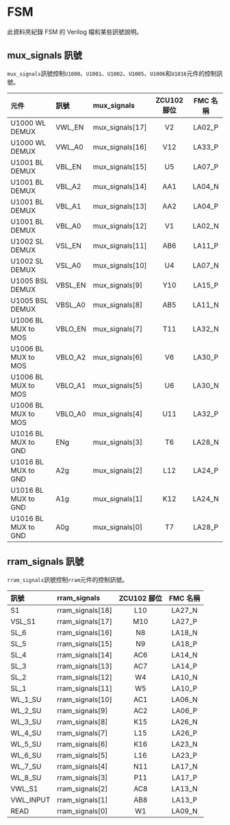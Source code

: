 # FSM  
此資料夾紀錄 FSM 的 Verilog 檔和某些訊號說明。  
  
## mux_signals 訊號  
`mux_signals`訊號控制`U1000`、`U1001`、`U1002`、`U1005`、`U1006`和`U1016`元件的控制訊號。  
  
|元件|訊號|mux_signals|ZCU102 腳位|FMC 名稱|
|:---|:---|:---|:--:|:--:|
|U1000 WL DEMUX|VWL_EN|mux_signals[17]|V2|LA02_P|
|U1000 WL DEMUX|VWL_A0|mux_signals[16]|V12|LA33_P|
|U1001 BL DEMUX|VBL_EN|mux_signals[15]|U5|LA07_P|
|U1001 BL DEMUX|VBL_A2|mux_signals[14]|AA1|LA04_N|
|U1001 BL DEMUX|VBL_A1|mux_signals[13]|AA2|LA04_P|
|U1001 BL DEMUX|VBL_A0|mux_signals[12]|V1|LA02_N|
|U1002 SL DEMUX|VSL_EN|mux_signals[11]|AB6|LA11_P|
|U1002 SL DEMUX|VSL_A0|mux_signals[10]|U4|LA07_N|
|U1005 BSL DEMUX|VBSL_EN|mux_signals[9]|Y10|LA15_P|
|U1005 BSL DEMUX|VBSL_A0|mux_signals[8]|AB5|LA11_N|
|U1006 BL MUX to MOS|VBLO_EN|mux_signals[7]|T11|LA32_N|
|U1006 BL MUX to MOS|VBLO_A2|mux_signals[6]|V6|LA30_P|
|U1006 BL MUX to MOS|VBLO_A1|mux_signals[5]|U6|LA30_N|
|U1006 BL MUX to MOS|VBLO_A0|mux_signals[4]|U11|LA32_P|
|U1016 BL MUX to GND|ENg|mux_signals[3]|T6|LA28_N|
|U1016 BL MUX to GND|A2g|mux_signals[2]|L12|LA24_P|
|U1016 BL MUX to GND|A1g|mux_signals[1]|K12|LA24_N|
|U1016 BL MUX to GND|A0g|mux_signals[0]|T7|LA28_P|
  
## rram_signals 訊號  
`rram_signals`訊號控制`rram`元件的控制訊號。  
  
|訊號|rram_signals|ZCU102 腳位|FMC 名稱|
|:---|:---|:--:|:--:|
|S1|rram_signals[18]|L10|LA27_N|
|VSL_S1|rram_signals[17]|M10|LA27_P|
|SL_6|rram_signals[16]|N8|LA18_N|
|SL_5|rram_signals[15]|N9|LA18_P|
|SL_4|rram_signals[14]|AC6|LA14_N|
|SL_3|rram_signals[13]|AC7|LA14_P|
|SL_2|rram_signals[12]|W4|LA10_N|
|SL_1|rram_signals[11]|W5|LA10_P|
|WL_1_SU|rram_signals[10]|AC1|LA06_N|
|WL_2_SU|rram_signals[9]|AC2|LA06_P|
|WL_3_SU|rram_signals[8]|K15|LA26_N|
|WL_4_SU|rram_signals[7]|L15|LA26_P|
|WL_5_SU|rram_signals[6]|K16|LA23_N|
|WL_6_SU|rram_signals[5]|L16|LA23_P|
|WL_7_SU|rram_signals[4]|N11|LA17_N|
|WL_8_SU|rram_signals[3]|P11|LA17_P|
|VWL_S1|rram_signals[2]|AC8|LA13_N|
|VWL_INPUT|rram_signals[1]|AB8|LA13_P|
|READ|rram_signals[0]|W1|LA09_N|